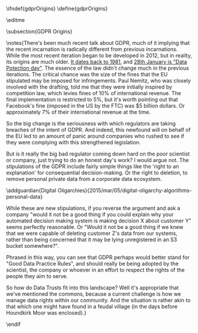 \ifndef{gdprOrigins}
\define{gdprOrigins}

\editme

\subsection{GDPR Origins}

\notes{There's been much recent talk about GDPR, much of it implying that the recent incarnation is radically different from previous incarnations. While the most recent iteration began to be developed in 2012, but in reality, its origins are much older. [It dates back to 1981](https://en.wikipedia.org/wiki/Convention_for_the_protection_of_individuals_with_regard_to_automatic_processing_of_personal_data), and [28th January is "Data Potection day"](https://en.wikipedia.org/wiki/Data_Privacy_Day). The essence of the law didn't change much in the previous iterations. The critical chance was the size of the fines that the EU stipulated may be imposed for infringements. Paul Nemitz, who was closely involved with the drafting, told me that they were initially inspired by competition law, which levies fines of 10% of international revenue. The final implementation is restricted to 5%, but it's worth pointing out that Facebook's fine (imposed in the US by the FTC) was $5 billion dollars. Or approximately 7% of their international revenue at the time. 

So the big change is the seriousness with which regulators are taking breaches of the intent of GDPR. And indeed, this newfound will on behalf of the EU led to an amount of panic around companies who rushed to see if they were complying with this strengthened legislation.

But is it really the big bad regulator coming down hard on the poor scientist or company, just trying to do an honest day's work? I would argue not. The stipulations of the GDPR include fairly simple things like the 'right to an explanation' for consequential decision-making. Or the right to deletion, to remove personal private data from a corporate data ecosystem.


\addguardian{Digital Oligarchies}{2015/mar/05/digital-oligarchy-algorithms-personal-data}


While these are new stipulations, if you reverse the argument and ask a company "would it not be a good thing if you could explain why your automated decision making system is making decision X about customer Y" seems perfectly reasonable. Or "Would it not be a good thing if we knew that we were capable of deleting customer Z's data from our systems, rather than being concerned that it may be lying unregistered in an S3 bucket somewhere?". 

Phrased in this way, you can see that GDPR perhaps would better stand for "Good Data Practice Rules", and should really be being adopted by the scientist, the company or whoever in an effort to respect the rights of the people they aim to serve.

So how do Data Trusts fit into this landscape? Well it's appropriate that we've mentioned the commons, because a current challenge is how we manage data rights within our community. And the situation is rather akin to that which one might have found in a feudal village (in the days before Houndkirk Moor was enclosed).}

\endif
